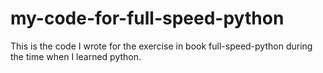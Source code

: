 # my-code-for-full-speed-python
This is the code I wrote for the exercise in book full-speed-python during the time when I learned python.
